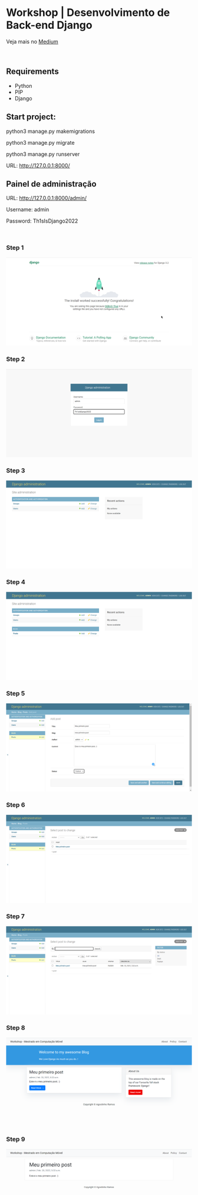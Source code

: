 # Workshop | Desenvolvimento de Back-end Django

Veja mais no <a href="https://agostinhoramos.medium.com/workshop-desenvolvimento-de-back-end-django-parte-1-c42fddfa4054" >Medium</a>

<br/>

## Requirements
- Python
- PIP
- Django

## Start project:

python3 manage.py makemigrations

python3 manage.py migrate

python3 manage.py runserver

URL: http://127.0.0.1:8000/

## Painel de administração

URL: http://127.0.0.1:8000/admin/

Username: admin

Password: Th1sIsDjango2022

<br/>

### Step 1

![Alt text](https://github.com/agostinhoramos/django_blog/blob/master/screenshots/p1.png?raw=true "Steps")


### Step 2

![Alt text](https://github.com/agostinhoramos/django_blog/blob/master/screenshots/p2.png?raw=true "Steps")


### Step 3

![Alt text](https://github.com/agostinhoramos/django_blog/blob/master/screenshots/p3.png?raw=true "Steps")


### Step 4

![Alt text](https://github.com/agostinhoramos/django_blog/blob/master/screenshots/p4.png?raw=true "Steps")


### Step 5

![Alt text](https://github.com/agostinhoramos/django_blog/blob/master/screenshots/p5.png?raw=true "Steps")


### Step 6

![Alt text](https://github.com/agostinhoramos/django_blog/blob/master/screenshots/p6.png?raw=true "Steps")


### Step 7

![Alt text](https://github.com/agostinhoramos/django_blog/blob/master/screenshots/p7.png?raw=true "Steps")


### Step 8

![Alt text](https://github.com/agostinhoramos/django_blog/blob/master/screenshots/p8.png?raw=true "Steps")


### Step 9

![Alt text](https://github.com/agostinhoramos/django_blog/blob/master/screenshots/p9.png?raw=true "Steps")